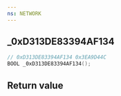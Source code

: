 ```yaml
---
ns: NETWORK
---
```

## _0xD313DE83394AF134

```c
// 0xD313DE83394AF134 0x3EA9D44C
BOOL _0xD313DE83394AF134();
```


## Return value
